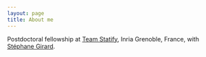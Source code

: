 ```yaml
---
layout: page
title: About me
---
```


Postdoctoral fellowship at <a href="https://www.inria.fr/fr/statify">Team Statify</a>, Inria Grenoble, France, with <a href ="https://mistis.inrialpes.fr/people/girard/">Stéphane Girard</a>.


